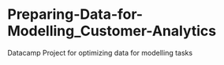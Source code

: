 # Preparing-Data-for-Modelling_Customer-Analytics
Datacamp Project for optimizing data for modelling tasks
